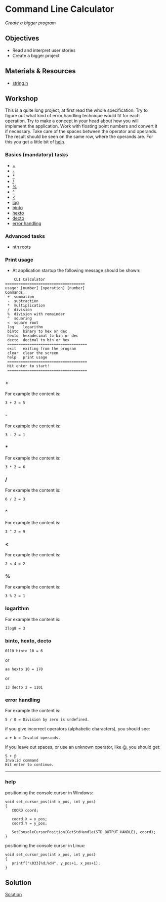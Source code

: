 # Command Line Calculator
*Create a bigger program*

## Objectives
 - Read and interpret user stories
 - Create a bigger project


## Materials & Resources

- [string.h](https://www.tutorialspoint.com/c_standard_library/string_h.htm)

## Workshop
This is a quite long project, at first read the whole specification. Try to figure out what kind of error handling technique would fit for each operation. Try to make a concept in your head about how you will implement the application. Work with floating point numbers and convert it if necessary. Take care of the spaces between the operator and operands. The result should be seen on the same row, where the operands are. For this you get a little bit of [help](#help).

### Basics (mandatory) tasks
- [+](#+)
- [-](#-)
- [*](#*)
- [/](#/)
- [%](#%)
- [^](#^)
- [<](#<)
- [log](#logarithm)
- [binto](#binto)
- [hexto](#binto)
- [decto](#binto)
- [error handling](#error-handling)

### Advanced tasks
- [nth roots](https://en.wikipedia.org/wiki/Nth_root)

### Print usage
 - At application startup the following message should be shown:

```
	CLI Calculator
====================================
usage: [number] [operation] [number]
Commands:
 +	summation
 -	subtraction
 *	multiplication
 /	division
 %	division with remainder
 ^	squaring
 <	square root
 log	logarithm
 binto	binary to hex or dec
 hexto	hexadecimal to bin or dec
 decto	decimal to bin or hex
 ====================================
 exit	exiting from the program
 clear	clear the screen
 help	print usage
 ====================================
 Hit enter to start!
 ====================================
 ```

### +

For example the content is:

```
3 + 2 = 5

```

### -


For example the content is:

```
3 - 2 = 1

```

### *

For example the content is:

```
3 * 2 = 6

```

### /

For example the content is:

```
6 / 2 = 3

```

### ^

For example the content is:

```
3 ^ 2 = 9

```

### <

For example the content is:

```
2 < 4 = 2

```

### %

For example the content is:

```
3 % 2 = 1

```

### logarithm

For example the content is:

```
2log8 = 3

```


### binto, hexto, decto
```
0110 binto 10 = 6
```
or
```
aa hexto 10 = 170
```
or
```
13 decto 2 = 1101
```


### error handling

For example the content is:

```
5 / 0 = Division by zero is undefined.
```
if you give incorrect operators (alphabetic characters), you should see:
```
a + b = Invalid operands.
```
if you leave out spaces, or use an unknown operator, like @, you should get:
```
5 + @
Invalid command
Hit enter to continue.
```
---

### help
positioning the console cursor in Windows:
```
void set_cursor_pos(int x_pos, int y_pos)
{
   COORD coord;

   coord.X = x_pos;
   coord.Y = y_pos;

   SetConsoleCursorPosition(GetStdHandle(STD_OUTPUT_HANDLE), coord);
}
```

positioning the console cursor in Linux:
```
void set_cursor_pos(int x_pos, int y_pos)
{
   printf("\033[%d;%dH", y_pos+1, x_pos+1);
}
```


## Solution
[Solution]()
